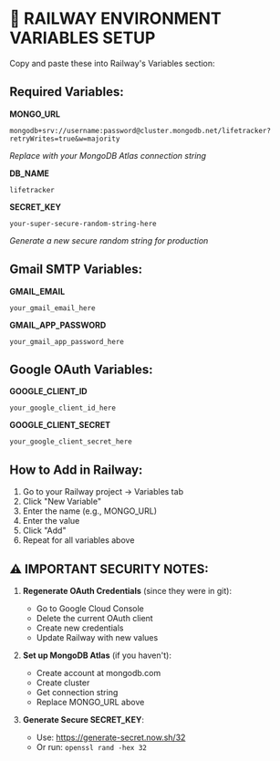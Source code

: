 # 🚀 RAILWAY ENVIRONMENT VARIABLES SETUP

Copy and paste these into Railway's Variables section:

## **Required Variables:**

**MONGO_URL**
```
mongodb+srv://username:password@cluster.mongodb.net/lifetracker?retryWrites=true&w=majority
```
*Replace with your MongoDB Atlas connection string*

**DB_NAME**
```
lifetracker
```

**SECRET_KEY**
```
your-super-secure-random-string-here
```
*Generate a new secure random string for production*

## **Gmail SMTP Variables:**

**GMAIL_EMAIL**
```
your_gmail_email_here
```

**GMAIL_APP_PASSWORD**
```
your_gmail_app_password_here
```

## **Google OAuth Variables:**

**GOOGLE_CLIENT_ID**
```
your_google_client_id_here
```

**GOOGLE_CLIENT_SECRET**
```
your_google_client_secret_here
```

## **How to Add in Railway:**

1. Go to your Railway project → Variables tab
2. Click "New Variable" 
3. Enter the name (e.g., MONGO_URL)
4. Enter the value 
5. Click "Add"
6. Repeat for all variables above

## **⚠️ IMPORTANT SECURITY NOTES:**

1. **Regenerate OAuth Credentials** (since they were in git):
   - Go to Google Cloud Console
   - Delete the current OAuth client
   - Create new credentials
   - Update Railway with new values

2. **Set up MongoDB Atlas** (if you haven't):
   - Create account at mongodb.com
   - Create cluster
   - Get connection string
   - Replace MONGO_URL above

3. **Generate Secure SECRET_KEY**:
   - Use: https://generate-secret.now.sh/32
   - Or run: `openssl rand -hex 32`